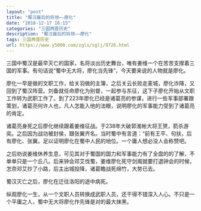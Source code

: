 ```yaml
---
layout: "post"
title: "蜀汉最后的将领——廖化"
date: "2018-12-17 16:15"
categories: "三国两晋历史"
description: "蜀汉最后的将领——廖化"
tags: 三国两晋历史
url: https://www.y5000.com/zgls/sglj/9726.html
---
```






三国中蜀汉是最早灭亡的国家，名将淡出历史舞台，唯有姜维一个在苦苦支撑着三国的军事。有句话说“蜀中无大将，廖化当先锋”，今天要来说的人物就是廖化。

廖化一早是做的文职工作，给关羽做的主簿，之后关云长败走麦城，廖化诈降，又回到了蜀汉阵营。刘备就任命廖化为别督，一起参与东征，这下子廖化开始从文职工作转为武职工作了。到了223年廖化已经是诸葛亮的参谋，进行一些军事部署跟策划，诸葛亮何许人也，凡人怎能入他的法眼，说明廖化的军事能力受到了诸葛亮的肯定。

诸葛亮身死之后廖化继续跟着姜维征战。于238年大破郭淮帐大将王赟，箭杀游奕。之后因为战功被封侯，跟张翼齐名。当时蜀中有言道：“前有王平、句扶，后有廖化、张翼。足以证明廖化在蜀中人民的地位。一个庸人想必没人会称赞吧。

之后劝说姜维休养生息，可见其对于蜀国的国力和军事能力有了全盘的的了解，不单单只是一个丘八。后来钟会邓艾伐蜀，姜维廖化死守剑阁就要打退钟会的时候，怎奈邓艾抄了小路，后主出城投降，诸葛瞻战死绵竹，大势已去。

蜀汉灭亡之后，廖化在迁往洛阳的途中病死。

纵观廖化一生，从一个文职人员转换成武职人员，还干得不错深入人心。不只是一个平庸之人，蜀中无大将廖化作先锋是对的最大抹黑。
